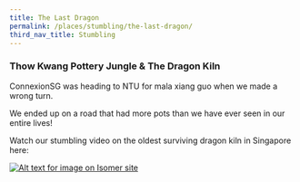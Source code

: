 ```yaml
---
title: The Last Dragon
permalink: /places/stumbling/the-last-dragon/
third_nav_title: Stumbling
---
```

### Thow Kwang Pottery Jungle & The Dragon Kiln

ConnexionSG was heading to NTU for mala xiang guo when we made a wrong turn. 

We ended up on a road that had more pots than we have ever seen in our entire lives!

Watch our stumbling video on the oldest surviving dragon kiln in Singapore here:

[![Alt text for image on Isomer site](/images/dragonkiln2.png)](https://www.facebook.com/watch/?ref=search&v=3652682508154252&external_log_id=fa93c796-ab7a-4bd5-a2d0-6f3e1b6a6323&q=connexionsg%20dragon%20kiln)